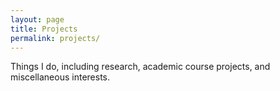 ```yaml
---
layout: page
title: Projects
permalink: projects/
---
```


Things I do, including research, academic course projects, and miscellaneous interests.



